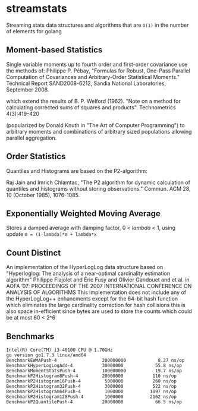 # streamstats
Streaming stats data structures and algorithms that are `O(1)` in the number of elements for golang

## Moment-based Statistics
Single variable moments up to fourth order and first-order covariance use the methods of:
Philippe P. Pébay,
"Formulas for Robust, One-Pass Parallel Computation of Covariances and Arbitrary-Order Statistical Moments." 
Technical Report SAND2008-6212, Sandia National Laboratories, September 2008.

which extend the results of B. P. Welford (1962).
"Note on a method for calculating corrected sums of squares and products". Technometrics 4(3):419–420

(popularized by Donald Knuth in "The Art of Computer Programming") 
to arbitrary moments and combinations of arbitrary sized populations allowing parallel aggregation.

## Order Statistics

Quantiles and Histograms are based on the P2-algorithm:

Raj Jain and Imrich Chlamtac,
"The P2 algorithm for dynamic calculation of quantiles and histograms without storing observations."
Commun. ACM 28, 10 (October 1985), 1076-1085.

## Exponentially Weighted Moving Average

Stores a damped average with damping factor, 0 < *lambda* < 1, using update `m = (1-lambda)*m + lambda*x`

## Count Distinct

An implementation of the HyperLogLog data structure based on
"Hyperloglog: The analysis of a near-optimal cardinality estimation algorithm"
Philippe Flajolet and Éric Fusy and Olivier Gandouet and et al.
in AOFA ’07: PROCEEDINGS OF THE 2007 INTERNATIONAL CONFERENCE ON ANALYSIS OF ALGORITHMS
This implementation does not include any of the HyperLogLog++ enhancments except for the 64-bit hash function
which eliminates the large cardinality correction for hash collisions
this is also space in-efficient since bytes are used to store the counts which could be at most 60 < 2^6

## Benchmarks
```
Intel(R) Core(TM) i3-4010U CPU @ 1.70GHz
go version go1.7.3 linux/amd64
BenchmarkEWMAPush-4             	200000000	         8.27 ns/op
BenchmarkHyperLogLogAdd-4       	30000000	        55.8 ns/op
BenchmarkMomentStatsPush-4      	100000000	        19.7 ns/op
BenchmarkP2Histogram8Push-4     	20000000	       110 ns/op
BenchmarkP2Histogram16Push-4    	 5000000	       260 ns/op
BenchmarkP2Histogram32Push-4    	 3000000	       522 ns/op
BenchmarkP2Histogram64Push-4    	 1000000	      1097 ns/op
BenchmarkP2Histogram128Push-4   	 1000000	      2162 ns/op
BenchmarkP2QuantilePush-4       	20000000	        66.5 ns/op
```
